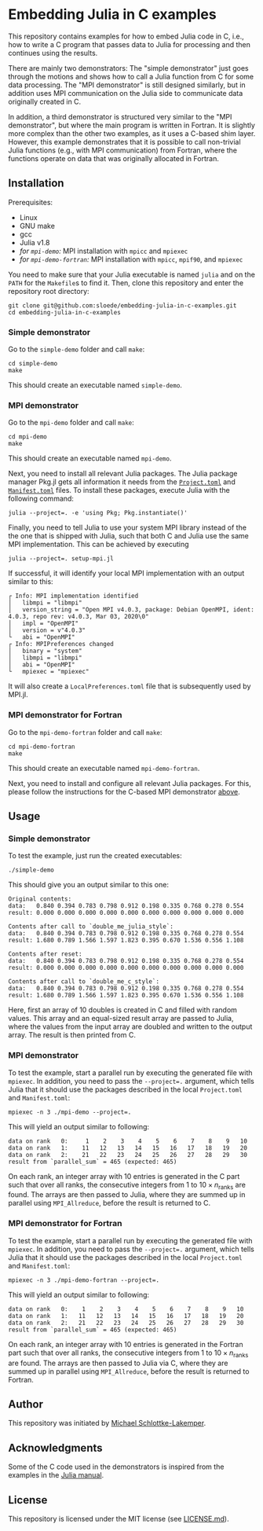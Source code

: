 # Embedding Julia in C examples

This repository contains examples for how to embed Julia code in C, i.e., how to
write a C program that passes data to Julia for processing and then continues
using the results.

There are mainly two demonstrators: The "simple demonstrator" just goes through the
motions and shows how to call a Julia function from C for some data processing.
The "MPI demonstrator" is still designed similarly, but in addition uses MPI
communication on the Julia side to communicate data originally created in C.

In addition, a third demonstrator is structured very similar to the "MPI demonstrator",
but where the main program is written in Fortran. It is slightly more complex than the
other two examples, as it uses a C-based shim layer. However, this example demonstrates
that it is possible to call non-trivial Julia functions (e.g., with MPI communication)
from Fortran, where the functions operate on data that was originally allocated in Fortran.


## Installation
Prerequisites:
* Linux
* GNU make
* gcc
* Julia v1.8
* *for `mpi-demo`:* MPI installation with `mpicc` and `mpiexec`
* *for `mpi-demo-fortran`:* MPI installation with `mpicc`, `mpif90`, and `mpiexec`

You need to make sure that your Julia executable is named `julia` and on the
`PATH` for the `Makefile`s to find it. Then, clone this repository and
enter the repository root directory:
```shell
git clone git@github.com:sloede/embedding-julia-in-c-examples.git
cd embedding-julia-in-c-examples
```

### Simple demonstrator
Go to the `simple-demo` folder and call `make`:
```shell
cd simple-demo
make
```
This should create an executable named `simple-demo`.


### MPI demonstrator
Go to the `mpi-demo` folder and call `make`:
```shell
cd mpi-demo
make
```
This should create an executable named `mpi-demo`.

Next, you need to install all relevant Julia packages. The Julia package manager
Pkg.jl gets all information it needs from the
[`Project.toml`](mpi-demo/Project.toml) and [`Manifest.toml`](mpi-demo/Manifest.toml) files.
To install these packages, execute Julia with the following command:
```shell
julia --project=. -e 'using Pkg; Pkg.instantiate()'
```
Finally, you need to tell Julia to use your system MPI library instead of the
the one that is shipped with Julia, such that both C and Julia use the same MPI
implementation. This can be achieved by executing
```shell
julia --project=. setup-mpi.jl
```
If successful, it will identify your local MPI implementation with an output
similar to this:
```
┌ Info: MPI implementation identified
│   libmpi = "libmpi"
│   version_string = "Open MPI v4.0.3, package: Debian OpenMPI, ident: 4.0.3, repo rev: v4.0.3, Mar 03, 2020\0"
│   impl = "OpenMPI"
│   version = v"4.0.3"
└   abi = "OpenMPI"
┌ Info: MPIPreferences changed
│   binary = "system"
│   libmpi = "libmpi"
│   abi = "OpenMPI"
└   mpiexec = "mpiexec"
```
It will also create a `LocalPreferences.toml` file that is subsequently used by MPI.jl.


### MPI demonstrator for Fortran
Go to the `mpi-demo-fortran` folder and call `make`:
```shell
cd mpi-demo-fortran
make
```
This should create an executable named `mpi-demo-fortran`.

Next, you need to install and configure all relevant Julia packages. For this,
please follow the instructions for the C-based MPI demonstrator
[above](#mpi-demonstrator).


## Usage

### Simple demonstrator
To test the example, just run the created executables:
```shell
./simple-demo
```
This should give you an output similar to this one:
```
Original contents:
data:   0.840 0.394 0.783 0.798 0.912 0.198 0.335 0.768 0.278 0.554
result: 0.000 0.000 0.000 0.000 0.000 0.000 0.000 0.000 0.000 0.000

Contents after call to `double_me_julia_style`:
data:   0.840 0.394 0.783 0.798 0.912 0.198 0.335 0.768 0.278 0.554
result: 1.680 0.789 1.566 1.597 1.823 0.395 0.670 1.536 0.556 1.108

Contents after reset:
data:   0.840 0.394 0.783 0.798 0.912 0.198 0.335 0.768 0.278 0.554
result: 0.000 0.000 0.000 0.000 0.000 0.000 0.000 0.000 0.000 0.000

Contents after call to `double_me_c_style`:
data:   0.840 0.394 0.783 0.798 0.912 0.198 0.335 0.768 0.278 0.554
result: 1.680 0.789 1.566 1.597 1.823 0.395 0.670 1.536 0.556 1.108
```

Here, first an array of 10 doubles is created in C and filled with random
values. This array and an equal-sized result array are passed to Julia, where
the values from the input array are doubled and written to the output array. The
result is then printed from C.

### MPI demonstrator
To test the example, start a parallel run by executing the generated file with
`mpiexec`. In addition, you need to pass the `--project=.` argument, which tells
Julia that it should use the packages described in the local `Project.toml` and
`Manifest.toml`:
```shell
mpiexec -n 3 ./mpi-demo --project=.
```
This will yield an output similar to following:
```
data on rank   0:     1    2    3    4    5    6    7    8    9   10
data on rank   1:    11   12   13   14   15   16   17   18   19   20
data on rank   2:    21   22   23   24   25   26   27   28   29   30
result from `parallel_sum` = 465 (expected: 465)
```
On each rank, an integer array with 10 entries is generated in the C part such that over all
ranks, the consecutive integers from 1 to $10 \times n_\textrm{ranks}$ are found. The
arrays are then passed to Julia, where they are summed up in parallel using
`MPI_Allreduce`, before the result is returned to C.

### MPI demonstrator for Fortran
To test the example, start a parallel run by executing the generated file with
`mpiexec`. In addition, you need to pass the `--project=.` argument, which tells
Julia that it should use the packages described in the local `Project.toml` and
`Manifest.toml`:
```shell
mpiexec -n 3 ./mpi-demo-fortran --project=.
```
This will yield an output similar to following:
```
data on rank   0:    1    2    3    4    5    6    7    8    9   10
data on rank   1:   11   12   13   14   15   16   17   18   19   20
data on rank   2:   21   22   23   24   25   26   27   28   29   30
result from `parallel_sum` = 465 (expected: 465)
```
On each rank, an integer array with 10 entries is generated in the Fortran part such that over all
ranks, the consecutive integers from 1 to $10 \times n_\textrm{ranks}$ are found. The
arrays are then passed to Julia via C, where they are summed up in parallel using
`MPI_Allreduce`, before the result is returned to Fortran.


## Author
This repository was initiated by [Michael Schlottke-Lakemper](https://lakemper.eu).


## Acknowledgments
Some of the C code used in the demonstrators is inspired from the examples in the
[Julia manual](https://docs.julialang.org/en/v1/manual/embedding/).


## License
This repository is licensed under the MIT license (see [LICENSE.md](LICENSE.md)).
